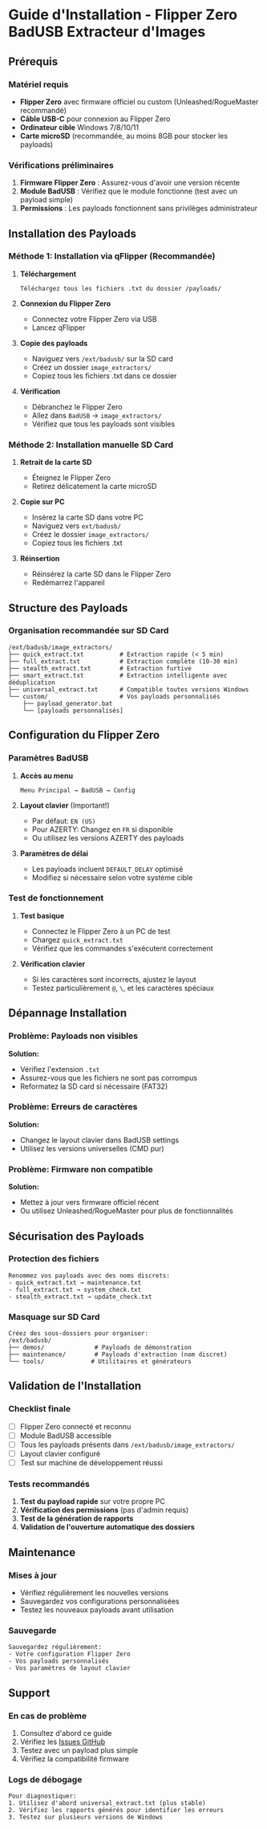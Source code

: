# Guide d'Installation - Flipper Zero BadUSB Extracteur d'Images

## Prérequis

### Matériel requis
- **Flipper Zero** avec firmware officiel ou custom (Unleashed/RogueMaster recommandé)
- **Câble USB-C** pour connexion au Flipper Zero
- **Ordinateur cible** Windows 7/8/10/11
- **Carte microSD** (recommandée, au moins 8GB pour stocker les payloads)

### Vérifications préliminaires
1. **Firmware Flipper Zero** : Assurez-vous d'avoir une version récente
2. **Module BadUSB** : Vérifiez que le module fonctionne (test avec un payload simple)
3. **Permissions** : Les payloads fonctionnent sans privilèges administrateur

## Installation des Payloads

### Méthode 1: Installation via qFlipper (Recommandée)

1. **Téléchargement**
   ```
   Téléchargez tous les fichiers .txt du dossier /payloads/
   ```

2. **Connexion du Flipper Zero**
   - Connectez votre Flipper Zero via USB
   - Lancez qFlipper

3. **Copie des payloads**
   - Naviguez vers `/ext/badusb/` sur la SD card
   - Créez un dossier `image_extractors/`
   - Copiez tous les fichiers .txt dans ce dossier

4. **Vérification**
   - Débranchez le Flipper Zero
   - Allez dans `BadUSB` → `image_extractors/`
   - Vérifiez que tous les payloads sont visibles

### Méthode 2: Installation manuelle SD Card

1. **Retrait de la carte SD**
   - Éteignez le Flipper Zero
   - Retirez délicatement la carte microSD

2. **Copie sur PC**
   - Insérez la carte SD dans votre PC
   - Naviguez vers `ext/badusb/`
   - Créez le dossier `image_extractors/`
   - Copiez tous les fichiers .txt

3. **Réinsertion**
   - Réinsérez la carte SD dans le Flipper Zero
   - Redémarrez l'appareil

## Structure des Payloads

### Organisation recommandée sur SD Card
```
/ext/badusb/image_extractors/
├── quick_extract.txt          # Extraction rapide (< 5 min)
├── full_extract.txt           # Extraction complète (10-30 min)
├── stealth_extract.txt        # Extraction furtive
├── smart_extract.txt          # Extraction intelligente avec déduplication
├── universal_extract.txt      # Compatible toutes versions Windows
└── custom/                    # Vos payloads personnalisés
    ├── payload_generator.bat
    └── [payloads personnalisés]
```

## Configuration du Flipper Zero

### Paramètres BadUSB
1. **Accès au menu**
   ```
   Menu Principal → BadUSB → Config
   ```

2. **Layout clavier** (Important!)
   - Par défaut: `EN (US)`
   - Pour AZERTY: Changez en `FR` si disponible
   - Ou utilisez les versions AZERTY des payloads

3. **Paramètres de délai**
   - Les payloads incluent `DEFAULT_DELAY` optimisé
   - Modifiez si nécessaire selon votre système cible

### Test de fonctionnement

1. **Test basique**
   - Connectez le Flipper Zero à un PC de test
   - Chargez `quick_extract.txt`
   - Vérifiez que les commandes s'exécutent correctement

2. **Vérification clavier**
   - Si les caractères sont incorrects, ajustez le layout
   - Testez particulièrement `@`, `\`, et les caractères spéciaux

## Dépannage Installation

### Problème: Payloads non visibles
**Solution:**
- Vérifiez l'extension `.txt`
- Assurez-vous que les fichiers ne sont pas corrompus
- Reformatez la SD card si nécessaire (FAT32)

### Problème: Erreurs de caractères
**Solution:**
- Changez le layout clavier dans BadUSB settings
- Utilisez les versions universelles (CMD pur)

### Problème: Firmware non compatible
**Solution:**
- Mettez à jour vers firmware officiel récent
- Ou utilisez Unleashed/RogueMaster pour plus de fonctionnalités

## Sécurisation des Payloads

### Protection des fichiers
```
Renommez vos payloads avec des noms discrets:
- quick_extract.txt → maintenance.txt
- full_extract.txt → system_check.txt
- stealth_extract.txt → update_check.txt
```

### Masquage sur SD Card
```
Créez des sous-dossiers pour organiser:
/ext/badusb/
├── demos/              # Payloads de démonstration
├── maintenance/        # Payloads d'extraction (nom discret)
└── tools/             # Utilitaires et générateurs
```

## Validation de l'Installation

### Checklist finale
- [ ] Flipper Zero connecté et reconnu
- [ ] Module BadUSB accessible
- [ ] Tous les payloads présents dans `/ext/badusb/image_extractors/`
- [ ] Layout clavier configuré
- [ ] Test sur machine de développement réussi

### Tests recommandés
1. **Test du payload rapide** sur votre propre PC
2. **Vérification des permissions** (pas d'admin requis)
3. **Test de la génération de rapports**
4. **Validation de l'ouverture automatique des dossiers**

## Maintenance

### Mises à jour
- Vérifiez régulièrement les nouvelles versions
- Sauvegardez vos configurations personnalisées
- Testez les nouveaux payloads avant utilisation

### Sauvegarde
```
Sauvegardez régulièrement:
- Votre configuration Flipper Zero
- Vos payloads personnalisés
- Vos paramètres de layout clavier
```

## Support

### En cas de problème
1. Consultez d'abord ce guide
2. Vérifiez les [Issues GitHub](https://github.com/Plume-Paopedia/flipper-bad-usb/issues)
3. Testez avec un payload plus simple
4. Vérifiez la compatibilité firmware

### Logs de débogage
```
Pour diagnostiquer:
1. Utilisez d'abord universal_extract.txt (plus stable)
2. Vérifiez les rapports générés pour identifier les erreurs
3. Testez sur plusieurs versions de Windows
```